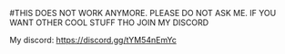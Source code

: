 #THIS DOES NOT WORK ANYMORE. PLEASE DO NOT ASK ME. IF YOU WANT OTHER COOL STUFF THO JOIN MY DISCORD

My discord:  https://discord.gg/tYM54nEmYc